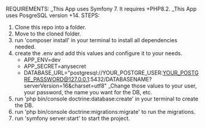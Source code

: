 REQUIREMENTS:
  _This App uses Symfony 7. It requires +PHP8.2.
  _This App uses PosgreSQL version +14. 
STEPS:
1) Clone this repo into a folder.
2) Move to the cloned folder.
3) run 'composer install' in your terminal to install all dependencies needed.
4) create the .env and add this values and configure it to your needs.
   * APP_ENV=dev
   * APP_SECRET=anysecret
   * DATABASE_URL="postgresql://YOUR_POSTGRE_USER:YOUR_POSTGRE_PASSWORD@127.0.0.1:5432/DATABASENAME?serverVersion=16&charset=utf8"
  _Change those values to your user, your password, the name you want for the DB, etc.
5) run 'php bin/console doctrine:database:create' in your terminal to create the DB.
6) run 'php bin/console doctrine:migrations:migrate' to run the migrations.
7) run 'symfony server:start' to start the project.
